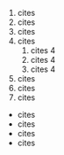 1. cites
8. cites
7. cites
9. cites
    1. cites 4
    2. cites 4
    3. cites 4
5. cites
4. cites
3. cites
- cites
- cites 
- cites 
- cites